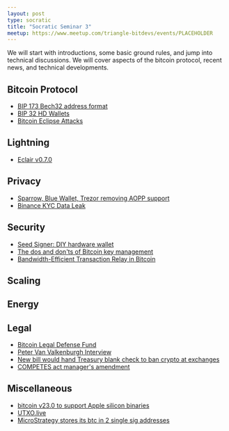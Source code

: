 ```yaml
---
layout: post
type: socratic
title: "Socratic Seminar 3"
meetup: https://www.meetup.com/triangle-bitdevs/events/PLACEHOLDER
---
```


We will start with introductions, some basic ground rules, and jump into
technical discussions. We will cover aspects of the bitcoin protocol,
recent news, and technical developments.


## Bitcoin Protocol

- [BIP 173 Bech32 address format](https://btctranscripts.com/sf-bitcoin-meetup/2017-03-29-new-address-type-for-segwit-addresses/)
- [BIP 32 HD Wallets](https://learnmeabitcoin.com/technical/hd-wallets)
- [Bitcoin Eclipse Attacks](https://inthemesh.com/archive/bitcoin-eclipse-attacks/)

## Lightning

- [Eclair v0.7.0](https://github.com/ACINQ/eclair/blob/master/docs/release-notes/eclair-v0.7.0.md)


## Privacy

- [Sparrow, Blue Wallet, Trezor removing AOPP support](https://twitter.com/SamouraiWallet/status/1487096159990685704)
- [Binance KYC Data Leak](https://www.coindesk.com/markets/2019/08/07/binance-customer-data-has-leaked-what-we-know-and-what-we-dont/)


## Security

- [Seed Signer: DIY hardware wallet](https://seedsigner.com/)
- [The dos and don'ts of Bitcoin key management](https://blog.keys.casa/the-dos-and-donts-of-bitcoin-key-management/)
- [Bandwidth-Efficient Transaction Relay in Bitcoin](https://arxiv.org/pdf/1905.10518v2.pdf)


## Scaling


## Energy


## Legal

- [Bitcoin Legal Defense Fund](https://lists.linuxfoundation.org/pipermail/bitcoin-dev/2022-January/019741.html)
- [Peter Van Valkenburgh Interview](https://www.law.nyu.edu/news/peter-van-valkenburgh-cryptocurrency-regulation)
- [New bill would hand Treasury blank check to ban crypto at exchanges](https://www.coincenter.org/new-bill-would-hand-treasury-blank-check-to-ban-crypto-at-exchanges/)
- [COMPETES act manager's amendment](https://twitter.com/jerrybrito/status/1488207574113603589)


## Miscellaneous

- [bitcoin v23.0 to support Apple silicon binaries](https://twitter.com/pwuille/status/1487099889385361409)
- [UTXO.live](https://utxo.live/)
- [MicroStrategy stores its btc in 2 single sig addresses](https://twitter.com/benthecarman/status/1478139308083236867)
